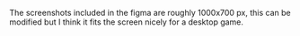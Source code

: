 The screenshots included in the figma are roughly 1000x700 px, this can be modified but I think it fits the screen nicely for a desktop game. 